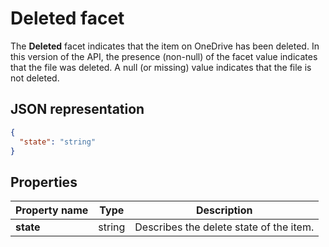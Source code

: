 ﻿# Deleted facet

The **Deleted** facet indicates that the item on OneDrive has been deleted. In this version
of the API, the presence (non-null) of the facet value indicates that the file was
deleted. A null (or missing) value indicates that the file is not deleted.

## JSON representation

<!-- { "blockType": "resource", "@odata.type": "oneDrive.deleted" } -->
```json
{
  "state": "string"
}
```
## Properties

| Property name        | Type    | Description                             |
| -------------------- | ------  | --------------------------------------- |
| **state**            | string  | Describes the delete state of the item. |


<!-- {
  "type": "#page.annotation",
  "description": "The deleted facet providers properties about deleted items",
  "keywords": "deleted,delete,item,facet",
  "section": "documentation",
  "tocPath": "Facets/Deleted"
} -->
